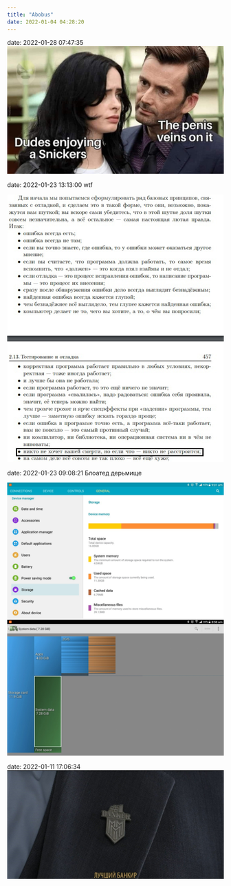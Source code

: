 ```yaml
---
title: "Abobus"
date: 2022-01-04 04:28:20
---
```


date: 2022-01-28 07:47:35
![](/blog/static/img/ObQiH0uP9vw.jpg)

date: 2022-01-23 13:13:00
wtf

![](/blog/static/img/hEnmqxpGXzU.jpg)

date: 2022-01-23 09:08:21
Блоатед дерьмище

![](/blog/static/img/L5FxiwXMxe8.jpg)
![](/blog/static/img/7qkg1dE5tjI.jpg)

date: 2022-01-11 17:06:34
![](/blog/static/img/-FoURoWngYQ.jpg)

